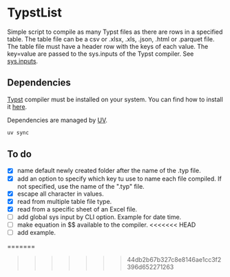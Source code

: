 # TypstList

Simple script to compile as many Typst files as there are rows in a specified table. The table file can be a csv or .xlsx, .xls, .json, .html or .parquet file. The table file must have a header row with the keys of each value. The key=value are passed to the sys.inputs of the Typst compiler.  See [sys.inputs](https://typst.app/docs/reference/foundations/sys).

## Dependencies

[Typst](https://typst.app/#start) compiler must be installed on your system. You can find how to install it [here](https://github.com/typst/typst).

Dependencies are managed by [UV](https://docs.astral.sh/uv/).
```bash
uv sync
```

## To do
- [x] name default newly created folder after the name of the .typ file.
- [x] add an option to specify which key tu use to name each file compiled. If not specified, use the name of the ".typ" file.
- [x] escape all character in values.
- [x] read from multiple table file type.
- [x] read from a specific sheet of an Excel file.
- [ ] add global sys input by CLI option. Example for date time.
- [ ] make equation in $$ available to the compiler.
<<<<<<< HEAD
- [ ] add example.

=======
>>>>>>> 44db2b67b327c8e8146ae1cc3f2396d652271263
